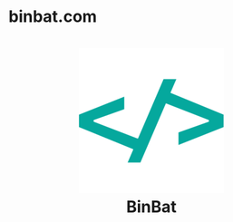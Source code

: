 # binbat.com

<h1 align="center">
  <img src="./logo.png" alt="BinBat" width="256">
  <br>BinBat<br>
</h1>

